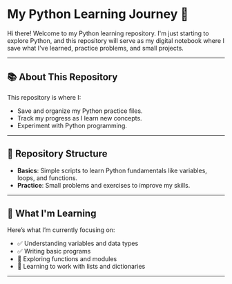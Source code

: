 # My Python Learning Journey 🐍
 

Hi there! Welcome to my Python learning repository. I'm just starting to explore Python, and this repository will serve as my digital notebook where I save what I've learned, practice problems, and small projects.

---

## 📚 About This Repository
This repository is where I:
- Save and organize my Python practice files.
- Track my progress as I learn new concepts.
- Experiment with Python programming.

---

## 🔗 Repository Structure
- **Basics**: Simple scripts to learn Python fundamentals like variables, loops, and functions.
- **Practice**: Small problems and exercises to improve my skills.

---

## 🌱 What I'm Learning
Here’s what I’m currently focusing on:
- ✅ Understanding variables and data types
- ✅ Writing basic programs
- 🔄 Exploring functions and modules
- 🔄 Learning to work with lists and dictionaries

---

 